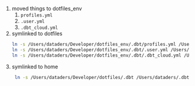 1. moved things to dotfiles_env
   1. `profiles.yml`
   2. `.user.yml`
   3. `.dbt_cloud.yml`
2. symlinked to dotfiles
    ```zsh
    ln -s /Users/dataders/Developer/dotfiles_env/.dbt/profiles.yml /Users/dataders/Developer/dotfiles/.dbt/profiles.yml
    ln -s /Users/dataders/Developer/dotfiles_env/.dbt/.user.yml /Users/dataders/Developer/dotfiles/.dbt/.user.yml
    ln -s /Users/dataders/Developer/dotfiles_env/.dbt/.dbt_cloud.yml /Users/dataders/Developer/dotfiles/.dbt/.dbt_cloud.yml
    ```
3. symlinked to home
   ```zsh
    ln -s /Users/dataders/Developer/dotfiles/.dbt /Users/dataders/.dbt
    ```